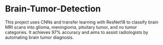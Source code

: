 # Brain-Tumor-Detection
This project uses CNNs and transfer learning with ResNet18 to classify brain MRI scans into glioma, meningioma, pituitary tumor, and no tumor categories. It achieves 97% accuracy and aims to assist radiologists by automating brain tumor diagnosis.
